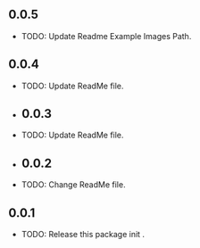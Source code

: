 

## 0.0.5
* TODO: Update Readme Example Images Path.

## 0.0.4
* TODO: Update ReadMe file.

* ## 0.0.3
* TODO: Update ReadMe file.

* ## 0.0.2
* TODO: Change ReadMe file.

## 0.0.1
* TODO: Release this package init .

